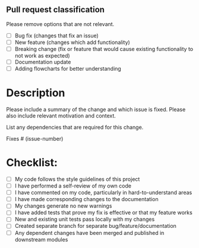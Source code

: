 ## Pull request classification

Please remove options that are not relevant.

- [ ] Bug fix (changes that fix an issue)
- [ ] New feature (changes which add functionality)
- [ ] Breaking change (fix or feature that would cause existing functionality to not work as expected)
- [ ] Documentation update
- [ ] Adding flowcharts for better understanding

# Description

Please include a summary of the change and which issue is fixed. Please also include relevant motivation and context. 

List any dependencies that are required for this change.

Fixes # (issue-number)

# Checklist:

- [ ] My code follows the style guidelines of this project
- [ ] I have performed a self-review of my own code
- [ ] I have commented on my code, particularly in hard-to-understand areas
- [ ] I have made corresponding changes to the documentation
- [ ] My changes generate no new warnings
- [ ] I have added tests that prove my fix is effective or that my feature works
- [ ] New and existing unit tests pass locally with my changes
- [ ] Created separate branch for separate bug/feature/documentation
- [ ] Any dependent changes have been merged and published in downstream modules
